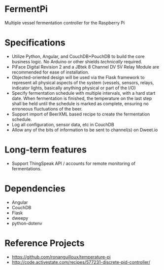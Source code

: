 # FermentPi
Multiple vessel fermentation controller for the Raspberry Pi

# Specifications
* Utilize Python, Angular, and CouchDB+PouchDB to build the core business logic.  No Arduino or other shields *technically* required.
* PiFace Digital Revision 2 and a JBtek 8 Channel DV 5V Relay Module are recommended for ease of installation.
* Objected-oriented design will be used via the Flask framework to represent all physical aspects of the system (vessels, sensors, relays, indicator lights, basically anything physical or part of the I/O)
* Specify fermentation schedule with multiple intervals, with a hard start date.  When fermentation is finished, the temperature on the last step shall be held until the schedule is marked as complete, ensuring no erroneous fluctuations of the beer.
* Support import of BeerXML based recipe to create the fermentation schedule.
* Log all configuration, sensor data, etc in CouchDB
* Allow any of the bits of information to be sent to channel(s) on Dweet.io



# Long-term features
* Support ThingSpeak API / accounts for remote monitoring of fermentations.

# Dependencies
* Angular
* CouchDB
* Flask
* dweepy 
* python-dotenv

# Reference Projects
* https://github.com/ronanguilloux/temperature-pi
* http://code.activestate.com/recipes/577231-discrete-pid-controller/

